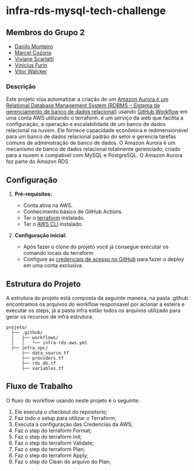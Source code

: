 # infra-rds-mysql-tech-challenge

## Membros do Grupo 2
- [Danilo Monteiro](https://github.com/dmonteirosouza)
- [Marcel Cozono](https://github.com/macozono)
- [Viviane Scarlatti](https://github.com/viviane-scarlatti)
- [Vinicius Furin](https://github.com/VFurin)
- [Vitor Walcker](https://github.com/VitorWalcker)

### Descrição
Este projeto visa automatizar a criação de um [Amazon Aurora é um Relational Database Management System (RDBMS – Sistema de gerenciamento de banco de dados relacional)](https://aws.amazon.com/pt/rds/aurora/) usando [GitHub Workflow](https://docs.github.com/pt/actions) em uma conta AWS utilizando o terraform. 
 é um serviço da web que facilita a configuração, a operação e escalabilidade de um banco de dados relacional na nuvem. Ele fornece capacidade econômica e redimensionável para um banco de dados relacional padrão do setor e gerencia tarefas comuns de administração de banco de dados. O Amazon Aurora é um mecanismo de banco de dados relacional totalmente gerenciado, criado para a nuvem e compatível com MySQL e PostgreSQL. O Amazon Aurora faz parte do Amazon RDS.
## Configuração

1. **Pré-requisitos:**
    - Conta ativa na AWS.
    - Conhecimento básico de GitHub Actions.
    - Ter o [terraform](https://developer.hashicorp.com/terraform/downloads) instalado.
    - Ter o [AWS CLI](https://aws.amazon.com/pt/cli/) instalado.
  
2. **Configuração inicial:**
    - Após fazer o clone do projeto você já consegue executar os comando locais do terraform
    - Configure as [credenciais de acesso no GitHub](https://docs.github.com/pt/actions/security-guides/using-secrets-in-github-actions) para fazer o deploy em uma conta exclusiva.
  
## Estrutura do Projeto

A estrutura do projeto está composta da seguinte maneira, na pasta .github encontramos os arquivos do workflow responsavel por acionar a esteira e executar os steps, já a pasta infra estão todos os arquivos utilizado para gerar os recursos de infra estrutura. 

```
projeto/
  ├── .github/
  │   ├── workflows/
  │   │   └── infra-rds-aws.yml
  ├── infra_vpc/
      ├── data_source.tf
      ├── providers.tf
      ├── rds_db.tf
      ├── variables.tf      
```
## Fluxo de Trabalho

O fluxo do workflow usando neste projeto é o seguinte:

1. Ele executa o checkout do repositorio;
2. Faz todo o setup para utilizar o Terraform;
3. Executa a configuração das Credencias da AWS;
4. Faz o step do terraform Format;
5. Faz o step do terraform Init;
6. Faz o step do terraform Validate;
7. Faz o step do terraform Plan;
8. Faz o step do terraform Apply;
9. Faz o step do Clean do arquivo do Plan;